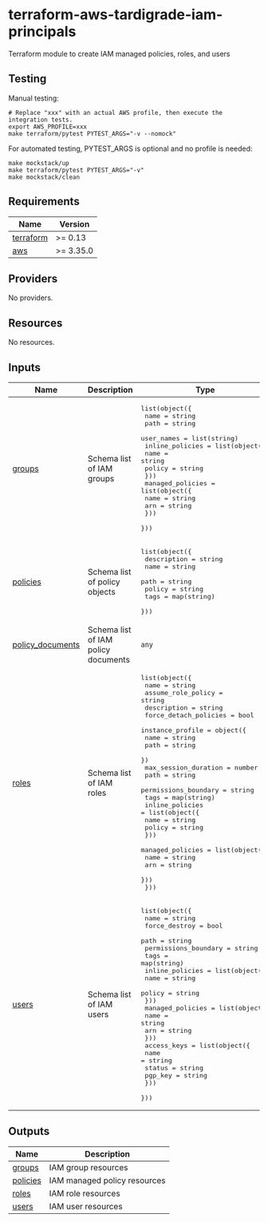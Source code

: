 # terraform-aws-tardigrade-iam-principals

Terraform module to create IAM managed policies, roles, and users

## Testing

Manual testing:

```
# Replace "xxx" with an actual AWS profile, then execute the integration tests.
export AWS_PROFILE=xxx 
make terraform/pytest PYTEST_ARGS="-v --nomock"
```

For automated testing, PYTEST_ARGS is optional and no profile is needed:

```
make mockstack/up
make terraform/pytest PYTEST_ARGS="-v"
make mockstack/clean
```

<!-- BEGIN TFDOCS -->
## Requirements

| Name | Version |
|------|---------|
| <a name="requirement_terraform"></a> [terraform](#requirement\_terraform) | >= 0.13 |
| <a name="requirement_aws"></a> [aws](#requirement\_aws) | >= 3.35.0 |

## Providers

No providers.

## Resources

No resources.

## Inputs

| Name | Description | Type | Default | Required |
|------|-------------|------|---------|:--------:|
| <a name="input_groups"></a> [groups](#input\_groups) | Schema list of IAM groups | <pre>list(object({<br>    name       = string<br>    path       = string<br>    user_names = list(string)<br>    inline_policies = list(object({<br>      name   = string<br>      policy = string<br>    }))<br>    managed_policies = list(object({<br>      name = string<br>      arn  = string<br>    }))<br>  }))</pre> | `[]` | no |
| <a name="input_policies"></a> [policies](#input\_policies) | Schema list of policy objects | <pre>list(object({<br>    description = string<br>    name        = string<br>    path        = string<br>    policy      = string<br>    tags        = map(string)<br>  }))</pre> | `[]` | no |
| <a name="input_policy_documents"></a> [policy\_documents](#input\_policy\_documents) | Schema list of IAM policy documents | `any` | `[]` | no |
| <a name="input_roles"></a> [roles](#input\_roles) | Schema list of IAM roles | <pre>list(object({<br>    name                  = string<br>    assume_role_policy    = string<br>    description           = string<br>    force_detach_policies = bool<br>    instance_profile = object({<br>      name = string<br>      path = string<br>    })<br>    max_session_duration = number<br>    path                 = string<br>    permissions_boundary = string<br>    tags                 = map(string)<br>    inline_policies = list(object({<br>      name   = string<br>      policy = string<br>    }))<br>    managed_policies = list(object({<br>      name = string<br>      arn  = string<br>    }))<br>  }))</pre> | `[]` | no |
| <a name="input_users"></a> [users](#input\_users) | Schema list of IAM users | <pre>list(object({<br>    name                 = string<br>    force_destroy        = bool<br>    path                 = string<br>    permissions_boundary = string<br>    tags                 = map(string)<br>    inline_policies = list(object({<br>      name   = string<br>      policy = string<br>    }))<br>    managed_policies = list(object({<br>      name = string<br>      arn  = string<br>    }))<br>    access_keys = list(object({<br>      name    = string<br>      status  = string<br>      pgp_key = string<br>    }))<br>  }))</pre> | `[]` | no |

## Outputs

| Name | Description |
|------|-------------|
| <a name="output_groups"></a> [groups](#output\_groups) | IAM group resources |
| <a name="output_policies"></a> [policies](#output\_policies) | IAM managed policy resources |
| <a name="output_roles"></a> [roles](#output\_roles) | IAM role resources |
| <a name="output_users"></a> [users](#output\_users) | IAM user resources |

<!-- END TFDOCS -->

